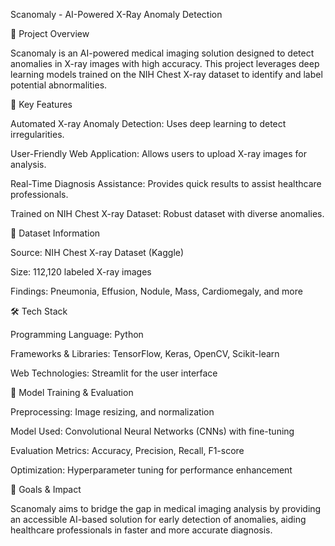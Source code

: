 Scanomaly - AI-Powered X-Ray Anomaly Detection

🚀 Project Overview

Scanomaly is an AI-powered medical imaging solution designed to detect anomalies in X-ray images with high accuracy. This project leverages deep learning models trained on the NIH Chest X-ray dataset to identify and label potential abnormalities.

🎯 Key Features

Automated X-ray Anomaly Detection: Uses deep learning to detect irregularities.

User-Friendly Web Application: Allows users to upload X-ray images for analysis.

Real-Time Diagnosis Assistance: Provides quick results to assist healthcare professionals.

Trained on NIH Chest X-ray Dataset: Robust dataset with diverse anomalies.

📂 Dataset Information

Source: NIH Chest X-ray Dataset (Kaggle)

Size: 112,120 labeled X-ray images

Findings: Pneumonia, Effusion, Nodule, Mass, Cardiomegaly, and more

🛠️ Tech Stack

Programming Language: Python

Frameworks & Libraries: TensorFlow, Keras, OpenCV, Scikit-learn

Web Technologies: Streamlit for the user interface

🔬 Model Training & Evaluation

Preprocessing: Image resizing, and normalization

Model Used: Convolutional Neural Networks (CNNs) with fine-tuning

Evaluation Metrics: Accuracy, Precision, Recall, F1-score

Optimization: Hyperparameter tuning for performance enhancement

🎯 Goals & Impact

Scanomaly aims to bridge the gap in medical imaging analysis by providing an accessible AI-based solution for early detection of anomalies, aiding healthcare professionals in faster and more accurate diagnosis.
